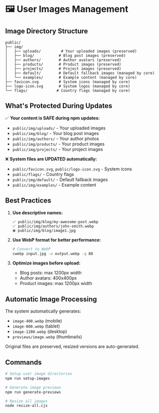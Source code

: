 # 🖼️ User Images Management

## Image Directory Structure

```
public/
├── img/
│   ├── uploads/         # Your uploaded images (preserved)
│   ├── blog/           # Blog post images (preserved)
│   ├── authors/        # Author avatars (preserved)
│   ├── products/       # Product images (preserved)
│   ├── projects/       # Project images (preserved)
│   ├── default/        # Default fallback images (managed by core)
│   └── examples/       # Example content (managed by core)
├── favicon.svg         # System icons (managed by core)
├── logo-icon.svg       # System logos (managed by core)
└── flags/             # Country flags (managed by core)
```

## What's Protected During Updates

✅ **Your content is SAFE during npm updates:**

- `public/img/uploads/` - Your uploaded images
- `public/img/blog/` - Your blog post images
- `public/img/authors/` - Your author photos
- `public/img/products/` - Your product images
- `public/img/projects/` - Your project images

❌ **System files are UPDATED automatically:**

- `public/favicon.svg`, `public/logo-icon.svg` - System icons
- `public/flags/` - Country flags
- `public/img/default/` - Default fallback images
- `public/img/examples/` - Example content

## Best Practices

1. **Use descriptive names:**

   ```
   ✅ public/img/blog/my-awesome-post.webp
   ✅ public/img/authors/john-smith.webp
   ❌ public/img/blog/image1.jpg
   ```

2. **Use WebP format for better performance:**

   ```bash
   # Convert to WebP
   cwebp input.jpg -o output.webp -q 80
   ```

3. **Optimize images before upload:**
   - Blog posts: max 1200px width
   - Author avatars: 400x400px
   - Product images: max 1200px width

## Automatic Image Processing

The system automatically generates:

- `image-400.webp` (mobile)
- `image-800.webp` (tablet)
- `image-1200.webp` (desktop)
- `previews/image.webp` (thumbnails)

Original files are preserved, resized versions are auto-generated.

## Commands

```bash
# Setup user image directories
npm run setup-images

# Generate image previews
npm run generate-previews

# Resize all images
node resize-all.cjs
```
